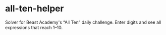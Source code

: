 # all-ten-helper
Solver for Beast Academy's “All Ten” daily challenge. Enter digits and see all expressions that reach 1–10.
